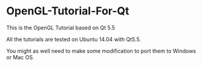 # OpenGL-Tutorial-For-Qt
This is the OpenGL Tutorial based on Qt 5.5

All the tutorials are tested on Ubuntu 14.04 with Qt5.5.

You might as well need to make some modification to port them to Windows or Mac OS.
